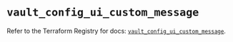 # `vault_config_ui_custom_message`

Refer to the Terraform Registry for docs: [`vault_config_ui_custom_message`](https://registry.terraform.io/providers/hashicorp/vault/5.1.0/docs/resources/config_ui_custom_message).
